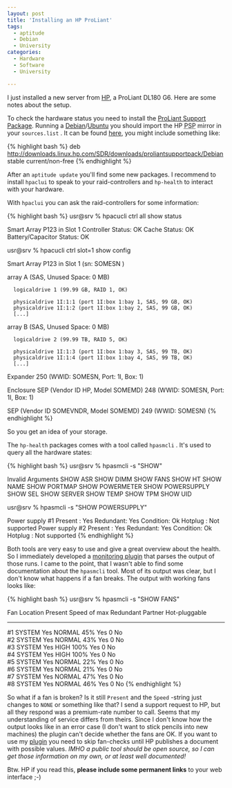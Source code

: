```yaml
---
layout: post
title: 'Installing an HP ProLiant'
tags:
  - aptitude
  - Debian
  - University
categories:
  - Hardware
  - Software
  - University

---
```


I just installed a new server from <a href="http://www.hp.com/">HP</a>, a ProLiant DL180 G6. Here are some notes about the setup.



To check the hardware status you need to install the <a href="http://h18013.www1.hp.com/products/servers/management/psp/index.html">ProLiant Support Package</a>. Running a <a href="http://www.debian.org/">Debian</a>/<a href="http://www.ubuntu.com/">Ubuntu</a> you should import the HP <abbr title="ProLiant Support Package">PSP</abbr> mirror in your  `sources.list` . It can be found <a href="http://downloads.linux.hp.com/SDR/downloads/">here</a>, you might include something like:



{% highlight bash %}
deb http://downloads.linux.hp.com/SDR/downloads/proliantsupportpack/Debian stable current/non-free
{% endhighlight %}



After an  `aptitude update`  you'll find some new packages. I recommend to install  `hpaclui`  to speak to your raid-controllers and  `hp-health`  to interact with your hardware.

With  `hpaclui`  you can ask the raid-controllers for some information:



{% highlight bash %}
usr@srv % hpacucli ctrl all show status

Smart Array P123 in Slot 1
   Controller Status: OK
   Cache Status: OK
   Battery/Capacitor Status: OK

usr@srv % hpacucli ctrl slot=1 show config

Smart Array P123 in Slot 1                (sn: SOMESN  )

   array A (SAS, Unused Space: 0 MB)


      logicaldrive 1 (99.99 GB, RAID 1, OK)

      physicaldrive 1I:1:1 (port 1I:box 1:bay 1, SAS, 99 GB, OK)
      physicaldrive 1I:1:2 (port 1I:box 1:bay 2, SAS, 99 GB, OK)
      [...]

   array B (SAS, Unused Space: 0 MB)


      logicaldrive 2 (99.99 TB, RAID 5, OK)

      physicaldrive 1I:1:3 (port 1I:box 1:bay 3, SAS, 99 TB, OK)
      physicaldrive 1I:1:4 (port 1I:box 1:bay 4, SAS, 99 TB, OK)
      [...]

   Expander 250 (WWID: SOMESN, Port: 1I, Box: 1)

   Enclosure SEP (Vendor ID HP, Model SOMEMD) 248 (WWID: SOMESN, Port: 1I, Box: 1)

   SEP (Vendor ID SOMEVNDR, Model  SOMEMD) 249 (WWID: SOMESN)
{% endhighlight %}



So you get an idea of your storage.

The  `hp-health`  packages comes with a tool called  `hpasmcli` . It's used to query all the hardware states:



{% highlight bash %}
usr@srv % hpasmcli -s "SHOW"

Invalid Arguments
         SHOW ASR
         SHOW DIMM
         SHOW FANS
         SHOW HT
         SHOW NAME
         SHOW PORTMAP
         SHOW POWERMETER
         SHOW POWERSUPPLY
         SHOW SEL
         SHOW SERVER
         SHOW TEMP
         SHOW TPM
         SHOW UID

usr@srv % hpasmcli -s "SHOW POWERSUPPLY"

Power supply #1
        Present  : Yes
        Redundant: Yes
        Condition: Ok
        Hotplug  : Not supported
Power supply #2
        Present  : Yes
        Redundant: Yes
        Condition: Ok
        Hotplug  : Not supported
{% endhighlight %}



Both tools are very easy to use and give a great overview about the health. So I immediately developed a <a href="/software/nagios/check_hp_health-pl/">monitoring plugin</a> that parses the output of those runs. I came to the point, that I wasn't able to find some documentation about the  `hpasmcli`  tool. Most of its output was clear, but I don't know what happens if a fan breaks. The output with working fans looks like:



{% highlight bash %}
usr@srv % hpasmcli -s "SHOW FANS"

Fan  Location        Present Speed  of max  Redundant  Partner  Hot-pluggable
---  --------        ------- -----  ------  ---------  -------  -------------
#1   SYSTEM          Yes     NORMAL  45%     Yes        0        No            
#2   SYSTEM          Yes     NORMAL  43%     Yes        0        No            
#3   SYSTEM          Yes     HIGH    100%    Yes        0        No            
#4   SYSTEM          Yes     HIGH    100%    Yes        0        No            
#5   SYSTEM          Yes     NORMAL  22%     Yes        0        No            
#6   SYSTEM          Yes     NORMAL  21%     Yes        0        No            
#7   SYSTEM          Yes     NORMAL  47%     Yes        0        No            
#8   SYSTEM          Yes     NORMAL  46%     Yes        0        No
{% endhighlight %}



So what if a fan is broken? Is it still  `Present`  and the  `Speed` -string just changes to  `NONE`  or something like that? I send a support request to HP, but all they respond was a premium-rate number to call. Seems that my understanding of service differs from theirs. Since I don't know how the output looks like in an error case (I don't want to stick pencils into new machines) the plugin can't decide whether the fans are OK. If you want to use my <a href="/software/nagios/check_hp_health-pl/">plugin</a> you need to skip fan-checks until HP publishes a document with possible values.
<em>IMHO a public tool should be open source, so I can get those information on my own, or at least well documented!</em>

Btw. HP if you read this, <strong>please include some permanent links</strong> to your web interface ;-)
